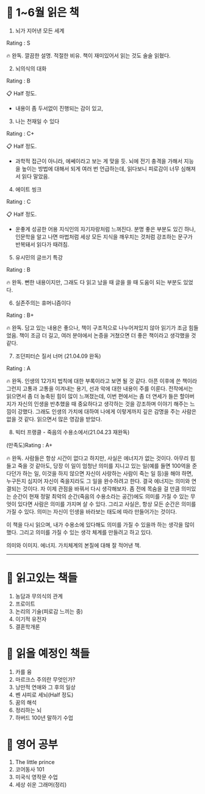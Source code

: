 # 📌 1~6월 읽은 책

1. 뇌가 지어낸 모든 세계

Rating : S

🔥 완독.
깔끔한 설명. 적절한 비유. 책이 재미있어서 읽는 것도 술술 읽혔다.

2. 뇌의식의 대화

Rating : B

📋 Half 정도.
* 내용이 좀 두서없이 진행되는 감이 있고, 

3. 나는 천재일 수 있다

Rating : C+

📋 Half 정도.
* 과학적 접근이 아니라, 에쎄이라고 보는 게 맞을 듯. 뇌에 전기 충격을 가해서 지능을 높이는 방법에 대해서 되게 여러 번 언급하는데, 읽다보니 피로감이 너무 심해져서 읽다 말았음.

4. 에이트 씽크

Rating : C

📋 Half 정도.
* 운좋게 성공한 어용 지식인의 자기자랑처럼 느껴진다. 분명 좋은 부분도 있긴 하나, 인문학을 알고 나면 마법처럼 세상 모든 지식을 깨우치는 것처럼 강조하는 문구가 반복돼서 읽다가 때려침.

5. 유시민의 글쓰기 특강

Rating : B

🔥 완독.
뻔한 내용이지만, 그래도 다 읽고 났을 때 글을 쓸 때 도움이 되는 부분도 있었다.

6. 실존주의는 휴머니즘이다

Rating : B+

🔥 완독.
담고 있는 내용은 좋으나, 책이 구조적으로 나누어져있지 않아 읽기가 조금 힘들었음.
책이 조금 더 길고, 여러 분야에서 논증을 거쳤으면 더 좋은 책이라고 생각했을 것 같다.

7. 조던피터슨 질서 너머 (21.04.09 완독)

Rating : A

🔥 완독.
인생의 12가지 법칙에 대한 부록이라고 보면 될 것 같다. 아픈 이후에 쓴 책이라 그런지 고통과 고통을 이겨내는 용기, 선과 악에 대한 내용이 주를 이룬다. 전작에서는 읽으면서 좀 더 농축된 힘이 많이 느껴졌는데, 이번 편에서는 좀 더 연세가 들은 할아버지가 자신의 인생을 반추했을 때 중요하다고 생각하는 것을 강조하며 이야기 해주는 느낌이 강했다.
그래도 인생의 가치에 대하여 나에게 이렇게까지 깊은 감명을 주는 사람은 없을 것 같다. 읽으면서 많은 영감을 받았다.

8. 빅터 프랭클 - 죽음의 수용소에서(21.04.23 재완독)

(만족도)Rating : A+

🔥 완독.
사람들은 항상 시간이 없다고 하지만, 사실은 에너지가 없는 것이다. 아무리 힘들고 죽을 것 같아도, 당장 이 일이 엄청난 의미를 지니고 있는 일(예를 들면 100억을 준다던가 하는 일, 이것을 하지 않으면 자신이 사랑하는 사람이 죽는 일 등)을 해야 하면, 누구든지 심지어 자신이 죽을지라도 그 일을 완수하려고 한다. 결국 에너지는 의미와 연결되는 것이다. 자 이제 관점을 바꿔서 다시 생각해보자. 좀 전에 목숨을 걸 만큼 의미있는 순간이 현재 정말 최악의 순간(죽음의 수용소라는 공간)에도 의미를 가질 수 있는 무엇이 있다면 사람은 의미를 가지며 살 수 있다. 그리고 사실은, 항상 모든 순간은 의미를 가질 수 있다. 의미는 자신이 인생을 바라보는 태도에 따라 만들어가는 것이다. 

이 책을 다시 읽으며, 내가 수용소에 있다해도 의미를 가질 수 있을까 하는 생각을 많이 했다. 그리고 의미를 가질 수 있는 생각 체계를 만들려고 하고 있다.

의미와 이미지. 에너지. 가치체계의 본질에 대해 잘 적어낸 책.
___

# 📌 읽고있는 책들

1. 농담과 무의식의 관계
2. 프로이트
3. 논리의 기술(피로감 느끼는 중)
4. 이기적 유전자
5. 결혼학개론

# 📌 읽을 예정인 책들

1. 카를 융
2. 마르크스 주의란 무엇인가?
3. 낭만적 연애와 그 후의 일상
4. 벤 샤피로 세뇌(Half 정도)
5. 꿈의 해석
6. 정리하는 뇌
7. 하버드 100년 말하기 수업

# 📌 영어 공부

1. The little prince
2. 코어동사 101
3. 미국식 영작문 수업
4. 세상 쉬운 그래머(정리)
